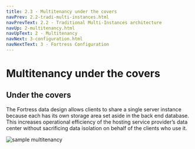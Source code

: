 ```yaml
---
title: 2.3 - Multitenancy under the covers
navPrev: 2.2-tradi-multi-instances.html
navPrevText: 2.2 - Traditional Multi-Instances architecture
navUp: 2-multitenancy.html
navUpText: 2 - Multitenancy
navNext: 3-configuration.html
navNextText: 3 - Fortress Configuration
---
```


# Multitenancy under the covers

## Under the covers

The Fortress data design allows clients to share a single server instance because each has its own storage area set aside in the back end database.  This increases operational efficiency of the hosting service provider’s data center without sacrificing data isolation on behalf of the clients who use it.

![sample multitenancy](images/fortressmultitenantldapschema600.png)
